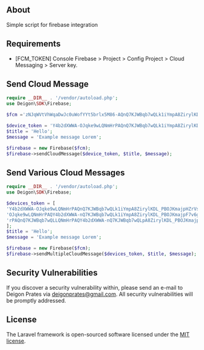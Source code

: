 ## About

Simple script for firebase integration

## Requirements
- [FCM_TOKEN] Console Firebase > Project > Config Project > Cloud Messaging > Server key.

## Send Cloud Message
```php
require __DIR__ . '/vendor/autoload.php';
use Deigon\SDK\Firebase;

$fcm ='zNJqWVtVhWqaDwJc0uWofYYt5brlx5M86-AQnQ7KJWBqb7wQLk1iYmpA8ZirylKDL';

$device_token = 'Y4b2dXWWA-OJqke9wLQNmHrPAQnQ7KJWBqb7wQLk1iYmpA8ZirylKDL_PBOJKmajpHZrVsUdsSrgoCcJOs971x6F7v6gAlJ3yiGJ9tU7FD5dnsep_oBVzLu';
$title = 'Hello';
$message = 'Example message Lorem';

$firebase = new Firebase($fcm);
$firebase->sendCloudMessage($device_token, $title, $message);
```
## Send Various Cloud Messages
```php
require __DIR__ . '/vendor/autoload.php';
use Deigon\SDK\Firebase;

$devices_token = [
'Y4b2dXWWA-OJqke9wLQNmHrPAQnQ7KJWBqb7wQLk1iYmpA8ZirylKDL_PBOJKmajpHZrVsUdsSrgoCcJOs971x6F7v6gAlJ3yiGJ9tU7FD5dnsep_oBVzLu',
'OJqke9wLQNmHrPAQY4b2dXWWA-nQ7KJWBqb7wQLk1iYmpA8ZirylKDL_PBOJKmajpF7v6gAlJ3yiGJ9tU7FD5dnsep_oBVzLHZrVsUdsSrgoCcJOs971x6u',
'rPAQnQ7KJWBqb7wQLLQNmHrPAQY4b2dXWWA-nQ7KJWBqb7wQLpA8ZirylKDL_PBOJKmajpF7v6gAlJ3yiGJ9tU7FD5dnsep_oBVzLHZrVsUdsSrgoCcJOs9',
];
$title = 'Hello';
$message = 'Example message Lorem';

$firebase = new Firebase($fcm);
$firebase->sendMultipleCloudMessage($devices_token, $title, $message);
```

## Security Vulnerabilities

If you discover a security vulnerability within, please send an e-mail to Deigon Prates via [deigonprates@gmail.com](mailto:deigonprates@gmail.com). All security vulnerabilities will be promptly addressed.

## License

The Laravel framework is open-sourced software licensed under the [MIT license](https://opensource.org/licenses/MIT).
